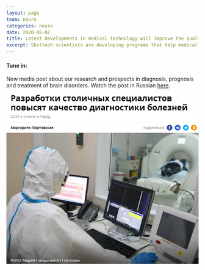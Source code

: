 ```yaml
---
layout: page
team: neuro
categories: neuro
date: 2020-06-02
title: Latest developments in medical technology will improve the quality of diagnostics
excerpt: Skoltech scientists are developing programs that help medical professionals to diagnose and treat brain diseases.
---
```


#### Tune in:

New media post about our research and prospects in diagnosis, prognosis and treatment of brain disorders. 
Watch the post in Russian [here](https://vm.ru/moscow/804925-razrabotki-stolichnyh-specialistov-povysyat-kachestvo-diagnostiki-boleznej).


[![BCI2019](/assets/img/neuro/activity/develop.png)](https://vm.ru/moscow/804925-razrabotki-stolichnyh-specialistov-povysyat-kachestvo-diagnostiki-boleznej/ "develop")
